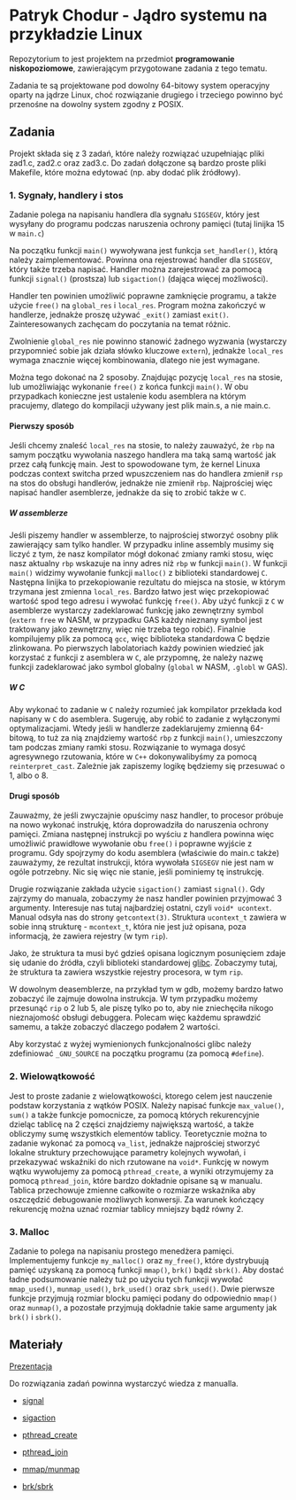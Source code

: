 # Patryk Chodur - Jądro systemu na przykładzie Linux

Repozytorium to jest projektem na przedmiot **programowanie niskopoziomowe**,
zawierającym przygotowane zadania z tego tematu.

Zadania te są projektowane pod dowolny 64-bitowy system operacyjny oparty na jądrze Linux,
choć rozwiązanie drugiego i trzeciego powinno być przenośne na dowolny system zgodny z POSIX.

## Zadania

Projekt składa się z 3 zadań, które należy rozwiązać uzupełniając pliki zad1.c,
zad2.c oraz zad3.c. Do zadań dołączone są bardzo proste pliki Makefile, które można
edytować (np. aby dodać plik źródłowy).

### 1. Sygnały, handlery i stos

Zadanie polega na napisaniu handlera dla sygnału `SIGSEGV`, który jest 
wysyłany do programu podczas naruszenia ochrony pamięci 
(tutaj linijka 15 w `main.c`)

Na początku funkcji `main()` wywoływana jest funkcja `set_handler()`,
którą należy zaimplementować. Powinna ona rejestrować handler dla
`SIGSEGV`, który także trzeba napisać. Handler można zarejestrować
za pomocą funkcji `signal()` (prostsza) lub `sigaction()` (dająca
więcej możliwości).

Handler ten powinien umożliwić poprawne zamknięcie programu, a także
użycie `free()` na `global_res` i `local_res`. Program można zakończyć
w handlerze, jednakże proszę używać `_exit()` zamiast `exit()`.
Zainteresowanych zachęcam do poczytania na temat różnic.

Zwolnienie `global_res` nie powinno stanowić żadnego wyzwania (wystarczy
przypomnieć sobie jak działa słówko kluczowe `extern`), jednakże `local_res`
wymaga znacznie więcej kombinowania, dlatego nie jest wymagane.

Można tego dokonać na 2 sposoby. Znajdując pozycję `local_res` na stosie,
lub umożliwiając wykonanie `free()` z końca funkcji `main()`. W obu przypadkach
konieczne jest ustalenie kodu asemblera na którym pracujemy, dlatego do kompilacji
używany jest plik main.s, a nie main.c.

#### Pierwszy sposób

Jeśli chcemy znaleść `local_res` na stosie, to należy zauważyć, że `rbp` na samym
początku wywołania naszego handlera ma taką samą wartość jak przez całą funkcję main.
Jest to spowodowane tym, że kernel Linuxa podczas context switcha przed wpuszczeniem
nas do handlera zmienił `rsp` na stos do obsługi handlerów, jednakże nie zmienił `rbp`.
Najprościej więc napisać handler asemblerze, jednakże da się to zrobić także w `C`.

##### W assemblerze

Jeśli piszemy handler w assemblerze, to najprościej stworzyć osobny plik zawierający
sam tylko handler. W przypadku inline assembly musimy się liczyć z tym, że nasz
kompilator mógł dokonać zmiany ramki stosu, więc nasz aktualny `rbp` wskazuje na
inny adres niż `rbp` w funkcji `main()`. W funkcji `main()` widzimy wywołanie
funkcji `malloc()` z biblioteki standardowej `C`. Następna linijka to przekopiowanie
rezultatu do miejsca na stosie, w którym trzymana jest zmienna `local_res`. Bardzo
łatwo jest więc przekopiować wartość spod tego adresu i wywołać funkcję `free()`. Aby 
użyć funkcji z `C` w asemblerze wystarczy zadeklarować funkcję jako zewnętrzny symbol
(`extern free` w NASM, w przypadku GAS każdy nieznany symbol jest traktowany jako
zewnętrzny, więc nie trzeba tego robić). Finalnie kompilujemy plik za pomocą `gcc`, 
więc biblioteka standardowa C będzie zlinkowana. Po pierwszych labolatoriach każdy 
powinien wiedzieć jak korzystać z funkcji z asemblera w `C`, ale przypomnę, że 
należy nazwę funkcji zadeklarować jako symbol globalny (`global` w NASM, `.globl` w GAS).

##### W C

Aby wykonać to zadanie w `C` należy rozumieć jak kompilator przekłada kod napisany
w `C` do asemblera. Sugeruję, aby robić to zadanie z wyłączonymi optymalizacjami.
Wtedy jeśli w handlerze zadeklarujemy zmienną 64-bitową, to tuż za nią znajdziemy
wartość `rbp` z funkcji `main()`, umieszczony tam podczas zmiany ramki stosu.
Rozwiązanie to wymaga dosyć agresywnego rzutowania, które w `C++` dokonywalibyśmy 
za pomocą `reinterpret_cast`. Zależnie jak zapiszemy logikę będziemy się przesuwać
o 1, albo o 8.

#### Drugi sposób

Zauważmy, że jeśli zwyczajnie opuścimy nasz handler, to procesor próbuje na nowo
wykonać instrukję, która doprowadziła do naruszenia ochrony pamięci. Zmiana następnej
instrukcji po wyściu z handlera powinna więc umożliwić prawidłowe wywołanie obu `free()`
i poprawne wyjście z programu. Gdy spojrzymy do kodu asemblera (właściwie do main.c także)
zauważymy, że rezultat instrukcji, która wywołała `SIGSEGV` nie jest nam w ogóle potrzebny.
Nic się więc nie stanie, jeśli pominiemy tę instrukcję.

Drugie rozwiązanie zakłada użycie `sigaction()` zamiast `signal()`. Gdy zajrzymy
do manuala, zobaczymy że nasz handler powinien przyjmować 3 argumenty. Interesuje
nas tutaj najbardziej ostatni, czyli `void* ucontext`. Manual odsyła nas do strony
`getcontext(3)`. Struktura `ucontext_t` zawiera w sobie inną strukturę - `mcontext_t`,
która nie jest już opisana, poza informacją, że zawiera rejestry (w tym `rip`).

Jako, że struktura ta musi być gdzieś opisana logicznym posunięciem zdaje się udanie
do źródła, czyli biblioteki standardowej
[glibc](https://code.woboq.org/userspace/glibc/sysdeps/unix/sysv/linux/x86/sys/ucontext.h.html).
Zobaczymy tutaj, że struktura ta zawiera wszystkie rejestry procesora, w tym `rip`.

W dowolnym deasemblerze, na przykład tym w gdb, możemy bardzo łatwo zobaczyć ile
zajmuje dowolna instrukcja. W tym przypadku możemy przesunąć `rip` o 2 lub 5, ale
piszę tylko po to, aby nie zniechęciła nikogo nieznajomość obsługi debuggera. Polecam
więc każdemu sprawdzić samemu, a także zobaczyć dlaczego podałem 2 wartości.

Aby korzystać z wyżej wymienionych funkcjonalności glibc należy zdefiniować
`_GNU_SOURCE` na początku programu (za pomocą `#define`).

### 2. Wielowątkowość

Jest to proste zadanie z wielowątkowości, ktorego celem jest nauczenie podstaw
korzystania z wątków POSIX. Należy napisać funkcje `max_value()`, `sum()` a także
funkcje pomocnicze, za pomocą których rekurencyjnie dzieląc tablicę na 2 części
znajdziemy największą wartość, a także obliczymy sumę wszystkich elementów tablicy.
Teoretycznie można to zadanie wykonać za pomocą `va_list`, jednakże najprościej
stworzyć lokalne struktury przechowujące parametry kolejnych wywołań, i przekazywać
wskaźniki do nich rzutowane na `void*`. Funkcję w nowym wątku wywołujemy za pomocą
`pthread_create`, a wyniki otrzymujemy za pomocą `pthread_join`, które bardzo dokładnie
opisane są w manualu. Tablica przechowuje zmienne całkowite o rozmiarze wskaźnika aby
oszczędzić debugowanie możliwych konwersji. Za warunek kończący rekurencję można uznać
rozmiar tablicy mniejszy bądź równy 2.

### 3. Malloc

Zadanie to polega na napisaniu prostego menedżera pamięci. Implementujemy
funkcje `my_malloc()` oraz `my_free()`, które dystrybuują pamięć uzyskaną
za pomocą funkcji `mmap()`, `brk()` bądź `sbrk()`. Aby dostać ładne podsumowanie
należy tuż po użyciu tych funkcji wywołać `mmap_used()`, `munmap_used()`,
`brk_used()` oraz `sbrk_used()`. Dwie pierwsze funkcje przyjmują rozmiar blocku
pamięci podany do odpowiednio `mmap()` oraz `munmap()`, a pozostałe przyjmują
dokładnie takie same argumenty jak `brk()` i `sbrk()`.


## Materiały

[Prezentacja](https://youtu.be/R1jmbzWdpAU)

Do rozwiązania zadań powinna wystarczyć wiedza z manualla.

- [signal](http://man7.org/linux/man-pages/man7/signal.7.html)

- [sigaction](http://man7.org/linux/man-pages/man2/sigaction.2.html)

- [pthread\_create](http://man7.org/linux/man-pages/man3/pthread_create.3.html)

- [pthread\_join](http://man7.org/linux/man-pages/man3/pthread_join.3.html)

- [mmap/munmap](http://man7.org/linux/man-pages/man2/mmap.2.html)

- [brk/sbrk](http://man7.org/linux/man-pages/man2/brk.2.html)


